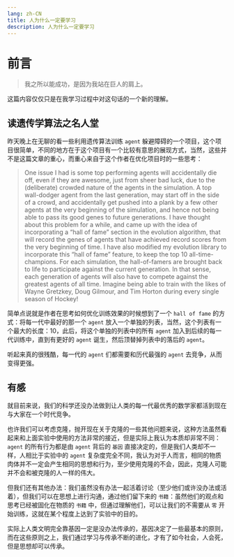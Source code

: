 ```yaml
---
lang: zh-CN
title: 人为什么一定要学习
description: 人为什么一定要学习
---
```


# 前言

> 我之所以能成功，是因为我站在巨人的肩上。

这篇内容仅仅只是在我学习过程中对这句话的一个新的理解。

## 读遗传学算法之名人堂

昨天晚上在无聊的看一些利用遗传算法训练 `agent` 躲避障碍的一个项目，这个项目很简单，不同的地方在于这个项目有一个比较有意思的展现方式，当然，这些并不是这篇文章的重心，而重心来自于这个作者在优化项目时的一些思考：

> One issue I had is some top performing agents will accidentally die off, even if they are awesome, just from sheer bad luck, due to the (deliberate) crowded nature of the agents in the simulation. A top wall-dodger agent from the last generation, may start off in the side of a crowd, and accidentally get pushed into a plank by a few other agents at the very beginning of the simulation, and hence not being able to pass its good genes to future generations.
> I have thought about this problem for a while, and came up with the idea of incorporating a “hall of fame” section in the evolution algorithm, that will record the genes of agents that have achieved record scores from the very beginning of time.  I have also modified my evolution library to incorporate this “hall of fame” feature, to keep the top 10 all-time-champions.  For each simulation, the hall-of-famers are brought back to life to participate against the current generation.  In that sense, each generation of agents will also have to compete against the greatest agents of all time.  Imagine being able to train with the likes of Wayne Gretzkey, Doug Gilmour, and Tim Horton during every single season of Hockey!

简单点说就是作者在思考如何优化训练效果的时候想到了一个 `hall of fame` 的方式：将每一代中最好的那一个 `agent` 放入一个单独的列表，当然，这个列表有一个最大的长度：10，此后，将这个单独的列表中的所有 `agent` 加入到后续的每一代训练中，直到有更好的 `agent` 诞生，然后顶替掉列表中的落后的 `agent`。

听起来真的很残酷，每一代的 `agent` 们都需要和历代最强的 `agent` 去竞争，从而变得更强。

## 有感

就目前来说，我们的科学还没办法做到让人类的每一代最优秀的数学家都活到现在与大家在一个时代竞争。

也许我们可以考虑克隆，抛开现在关于克隆的一些其他问题来说，这种方法虽然看起来和上面实验中使用的方法非常的接近，但是实际上我认为本质却非常不同：`agent` 的所有行为都是由 `agent` 背后的 `基因` 直接决定的，但是我们人类却不一样，人相比于实验中的 `agent` 复杂度完全不同，我认为对于人而言，相同的物质肉体并不一定会产生相同的思想和行为，至少使用克隆的不会，因此，克隆人可能并不会和被克隆的人一样的伟大。

但我们还有其他办法：我们虽然没有办法一起活着讨论（至少他们或许没办法或活着），但我们可以在思想上进行沟通，通过他们留下来的 `书籍`：虽然他们的观点和思考已经被固化在物质的 `书籍` 中，但通过理解他们，可以让我们的不需要从 `零` 开始训练，这就在某个程度上达到了实验中的目的。

实际上人类文明完全靠基因一定是没办法传承的，基因决定了一些最基本的原则，而在这些原则之上，我们通过学习与传承不断的进化，才有了如今社会，人会死，但是思想却可以传承。
